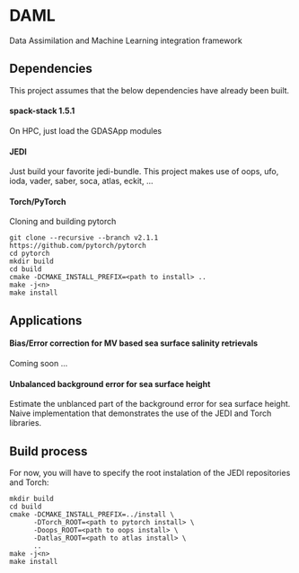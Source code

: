# DAML
Data Assimilation and Machine Learning integration framework

## Dependencies
This project assumes that the below dependencies have already been built.

#### spack-stack 1.5.1
On HPC, just load the GDASApp modules

#### JEDI
Just build your favorite jedi-bundle. This project makes use of
oops, ufo, ioda, vader, saber, soca, atlas, eckit, ...

####  Torch/PyTorch
Cloning and building pytorch

```
git clone --recursive --branch v2.1.1 https://github.com/pytorch/pytorch
cd pytorch
mkdir build
cd build
cmake -DCMAKE_INSTALL_PREFIX=<path to install> ..
make -j<n>
make install
```

## Applications

#### Bias/Error correction for MV based sea surface salinity retrievals
Coming soon ...

#### Unbalanced background error for sea surface height
Estimate the unblanced part of the background error for sea surface height.
Naive implementation that demonstrates the use of the JEDI and Torch libraries.

## Build process
For now, you will have to specify the root instalation of the JEDI repositories and Torch:

```
mkdir build
cd build
cmake -DCMAKE_INSTALL_PREFIX=../install \
      -DTorch_ROOT=<path to pytorch install> \
      -Doops_ROOT=<path to oops install> \
      -Datlas_ROOT=<path to atlas install> \
      ..
make -j<n>
make install
```

